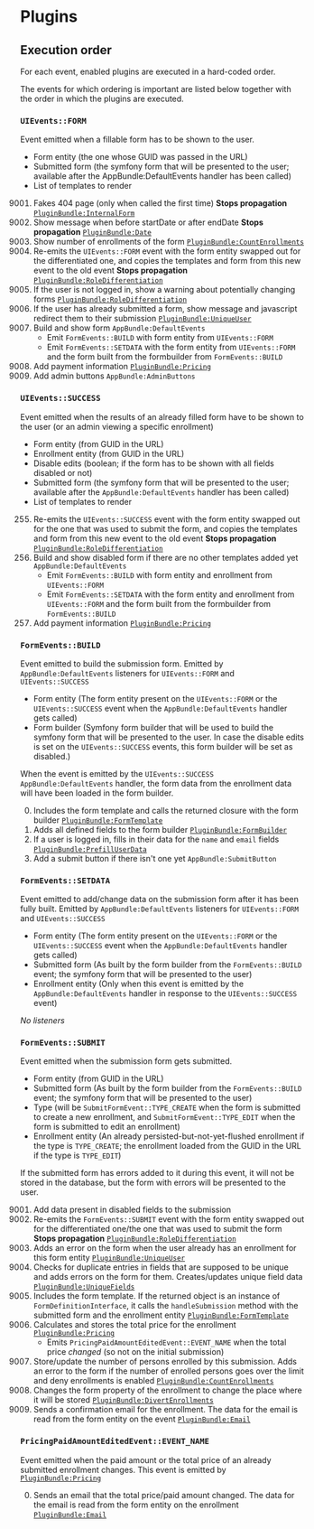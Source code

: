 # Plugins



## Execution order

For each event, enabled plugins are executed in a hard-coded order.

The events for which ordering is important are listed below together with the order in which the plugins are executed.

<!--
The numbers below are the priority of each event.
Because an ordered list item cannot start with a negative number, a 0 is used instead to indicate a negative priority.
Events are executed from highest priority to lowest, so keep the ordering in that way to make future extensions easier.
-->

### `UIEvents::FORM`

Event emitted when a fillable form has to be shown to the user.

 * Form entity (the one whose GUID was passed in the URL)
 * Submitted form (the symfony form that will be presented to the user; available after the AppBundle:DefaultEvents handler has been called)
 * List of templates to render

9001. Fakes 404 page (only when called the first time) **Stops propagation** [`PluginBundle:InternalForm`](internal_form.md)
257. Show message when before startDate or after endDate **Stops propagation** [`PluginBundle:Date`](date.md)
256. Show number of enrollments of the form [`PluginBundle:CountEnrollments`](count_enrollments.md)
255. Re-emits the `UIEvents::FORM` event with the form entity swapped out for the differentiated one, and copies the templates and form from this new event to the old event **Stops propagation** [`PluginBundle:RoleDifferentiation`](role_differentiation.md)
100. If the user is not logged in, show a warning about potentially changing forms [`PluginBundle:RoleDifferentiation`](role_differentiation.md)
5. If the user has already submitted a form, show message and javascript redirect them to their submission [`PluginBundle:UniqueUser`](unique_user.md)
0. Build and show form `AppBundle:DefaultEvents`
    * Emit `FormEvents::BUILD` with form entity from `UIEvents::FORM`
    * Emit `FormEvents::SETDATA` with the form entity from `UIEvents::FORM` and the form built from the formbuilder from `FormEvents::BUILD`
0253. Add payment information [`PluginBundle:Pricing`](pricing.md)
0255. Add admin buttons `AppBundle:AdminButtons`

### `UIEvents::SUCCESS`

Event emitted when the results of an already filled form have to be shown to the user (or an admin viewing a specific enrollment)

 * Form entity (from GUID in the URL)
 * Enrollment entity (from GUID in the URL)
 * Disable edits (boolean; if the form has to be shown with all fields disabled or not)
 * Submitted form (the symfony form that will be presented to the user; available after the `AppBundle:DefaultEvents` handler has been called)
 * List of templates to render

255. Re-emits the `UIEvents::SUCCESS` event with the form entity swapped out for the one that was used to submit the form, and copies the templates and form from this new event to the old event **Stops propagation** [`PluginBundle:RoleDifferentiation`](role_differentiation.md)
0. Build and show disabled form if there are no other templates added yet `AppBundle:DefaultEvents`
    * Emit `FormEvents::BUILD` with form entity and enrollment from `UIEvents::FORM`
    * Emit `FormEvents::SETDATA` with the form entity and enrollment from `UIEvents::FORM` and the form built from the formbuilder from `FormEvents::BUILD`
0253. Add payment information [`PluginBundle:Pricing`](pricing.md)

### `FormEvents::BUILD`

Event emitted to build the submission form. Emitted by `AppBundle:DefaultEvents` listeners for `UIEvents::FORM` and `UIEvents::SUCCESS`

 * Form entity (The form entity present on the `UIEvents::FORM` or the `UIEvents::SUCCESS` event when the `AppBundle:DefaultEvents` handler gets called)
 * Form builder (Symfony form builder that will be used to build the symfony form that will be presented to the user. In case the disable edits is set on the `UIEvents::SUCCESS` events, this form builder will be set as disabled.)
 
When the event is emitted by the `UIEvents::SUCCESS` `AppBundle:DefaultEvents` handler, the form data from the enrollment data will have been loaded in the form builder.

0. Includes the form template and calls the returned closure with the form builder [`PluginBundle:FormTemplate`](form_template.md)
0. Adds all defined fields to the form builder [`PluginBundle:FormBuilder`](form_builder.md)
05. If a user is logged in, fills in their data for the `name` and `email` fields [`PluginBundle:PrefillUserData`](prefill_user_data.md)
0255. Add a submit button if there isn't one yet `AppBundle:SubmitButton`

### `FormEvents::SETDATA`

Event emitted to add/change data on the submission form after it has been fully built. Emitted by `AppBundle:DefaultEvents` listeners for `UIEvents::FORM` and `UIEvents::SUCCESS`

 * Form entity (The form entity present on the `UIEvents::FORM` or the `UIEvents::SUCCESS` event when the `AppBundle:DefaultEvents` handler gets called)
 * Submitted form (As built by the form builder from the `FormEvents::BUILD` event; the symfony form that will be presented to the user)
 * Enrollment entity (Only when this event is emitted by the `AppBundle:DefaultEvents` handler in response to the `UIEvents::SUCCESS` event)

*No listeners*

### `FormEvents::SUBMIT`

Event emitted when the submission form gets submitted. 

 * Form entity (from GUID in the URL)
 * Submitted form (As built by the form builder from the `FormEvents::BUILD` event; the symfony form that will be presented to the user)
 * Type (will be `SubmitFormEvent::TYPE_CREATE` when the form is submitted to create a new enrollment, and `SubmitFormEvent::TYPE_EDIT` when the form is submitted to edit an enrollment)
 * Enrollment entity (An already persisted-but-not-yet-flushed enrollment if the type is `TYPE_CREATE`; the enrollment loaded from the GUID in the URL if the type is `TYPE_EDIT`)

If the submitted form has errors added to it during this event, it will not be stored in the database, but the form with errors
will be presented to the user.

9001. Add data present in disabled fields to the submission
255. Re-emits the `FormEvents::SUBMIT` event with the form entity swapped out for the differentiated one/the one that was used to submit the form **Stops propagation** [`PluginBundle:RoleDifferentiation`](role_differentiation.md)
11. Adds an error on the form when the user already has an enrollment for this form entity [`PluginBundle:UniqueUser`](unique_user.md)
10. Checks for duplicate entries in fields that are supposed to be unique and adds errors on the form for them. Creates/updates unique field data [`PluginBundle:UniqueFields`](unique_fields.md)
0. Includes the form template. If the returned object is an instance of `FormDefinitionInterface`, it calls the `handleSubmission` method with the submitted form and the enrollment entity [`PluginBundle:FormTemplate`](form_template.md)
04. Calculates and stores the total price for the enrollment [`PluginBundle:Pricing`](pricing.md)
    * Emits `PricingPaidAmountEditedEvent::EVENT_NAME` when the total price *changed* (so not on the initial submission)
05. Store/update the number of persons enrolled by this submission. Adds an error to the form if the number of enrolled persons goes over the limit and deny enrollments is enabled [`PluginBundle:CountEnrollments`](count_enrollments.md)
0100. Changes the form property of the enrollment to change the place where it will be stored [`PluginBundle:DivertEnrollments`](divert_enrollments.md)
0255. Sends a confirmation email for the enrollment. The data for the email is read from the form entity on the event [`PluginBundle:Email`](email.md)

### `PricingPaidAmountEditedEvent::EVENT_NAME`

Event emitted when the paid amount or the total price of an already submitted enrollment changes.
This event is emitted by [`PluginBundle:Pricing`](pricing.md)

0. Sends an email that the total price/paid amount changed. The data for the email is read from the form entity on the enrollment [`PluginBundle:Email`](email.md)